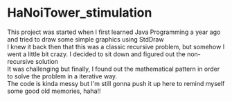 # HaNoiTower_stimulation
This project was started when I first learned Java Programming a year ago and tried to draw some simple graphics using StdDraw <br>
I knew it back then that this was a classic recursive problem, but somehow I went a little bit crazy. I decided to sit down and figured out the non-recursive solution <br>
It was challenging but finally, I found out the mathematical pattern in order to solve the problem in a iterative way. <br> 
The code is kinda messy but I'm still gonna push it up here to remind myself some good old memories, haha!!  
